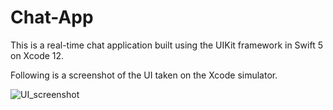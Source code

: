 # Chat-App
This is a real-time chat application built using the UIKit framework in Swift 5 on Xcode 12.

Following is a screenshot of the UI taken on the Xcode simulator.

![UI_screenshot](https://user-images.githubusercontent.com/46934909/163856528-4739bb97-bed1-45b4-988f-c91cf50ee867.jpg)
